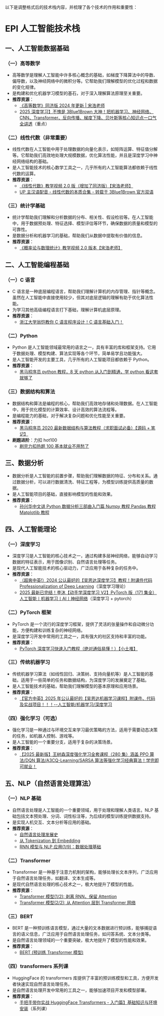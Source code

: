 以下是调整格式后的技术栈内容，并梳理了各个技术的作用和重要性：

# EPI 人工智能技术栈

## 一、人工智能数据基础
### （一）高等数学
- 高等数学是理解人工智能中许多核心概念的基础，如梯度下降算法中的导数、偏导数，以及神经网络中的微积分等。它帮助我们理解模型的优化过程和数据的变化规律。
- 是构建和优化机器学习模型的基石，对于深入理解算法原理至关重要。
- **推荐资源**：
  - [《高等数学》同济版 2024 年更新 | 宋浩老师](https://www.bilibili.com/video/BV1Eb411u7Fw/?share_source=copy_web&vd_source=94b34c69ba41a5c49e6ca8e8e7d52939)
  - [2025 深度学习】不愧是 3Blue1Brown 大神！把机器学习、神经网络、CNN、Transformer、反向传播、梯度下降、贝叶斯等核心知识点一口气全讲透](https://www.bilibili.com/video/BV1idpkzsEwZ/?share_source=copy_web&vd_source=94b34c69ba41a5c49e6ca8e8e7d52939)（重点）

### （二）线性代数（非常重要）
- 线性代数在人工智能中用于处理数据的向量化表示，如矩阵运算、特征值分解等。它帮助我们高效地处理大规模数据，优化算法性能，并且是深度学习中神经网络结构的基础。
- 是人工智能技术的核心数学工具之一，几乎所有的人工智能算法都依赖于线性代数的运算。
- **推荐资源**：
  - [《线性代数》教学视频 2.0 版（增加了同济版）【宋浩老师】](https://www.bilibili.com/video/BV1h7pteyEww/?share_source=copy_web&vd_source=94b34c69ba41a5c49e6ca8e8e7d52939)
  - [UP 主汉语配音 - 线性代数的本质合集 - 转载于 3Blue1Brown 官方双语](https://www.bilibili.com/video/BV1ib411t7YR/?share_source=copy_web&vd_source=94b34c69ba41a5c49e6ca8e8e7d52939)

### （三）统计学基础
- 统计学帮助我们理解和分析数据的分布、相关性、假设检验等。在人工智能中，用于数据预处理、特征选择、模型评估等环节，确保数据的质量和模型的可靠性。
- 是数据分析和机器学习的基础，帮助我们从数据中提取有价值的信息。
- **推荐资源**：
  - [《概率论与数理统计》教学视频 2.0 版本【宋浩老师】](https://www.bilibili.com/video/BV1JXppejE8q/?share_source=copy_web&vd_source=94b34c69ba41a5c49e6ca8e8e7d52939)

## 二、人工智能编程基础
### （一）C 语言
- C 语言是一种底层编程语言，帮助我们理解计算机的内存管理、指针等概念。虽然在人工智能中直接使用较少，但其对底层逻辑的理解有助于优化算法性能。
- 为学习其他高级编程语言打下基础，理解计算机底层原理。
- **推荐资源**：
  - [浙江大学翁恺教你 C 语言程序设计！C 语言基础入门！](https://www.bilibili.com/video/BV1dr4y1n7vA/?share_source=copy_web&vd_source=94b34c69ba41a5c49e6ca8e8e7d52939)

### （二）Python
- Python 是人工智能领域最常用的语言之一，具有丰富的库和框架支持。它用于数据处理、模型构建、算法实现等各个环节，简单易学且功能强大。
- 是人工智能开发的主要工具，几乎所有的人工智能项目都依赖于 Python。
- **推荐资源**：
  - [黑马程序员 python 教程，8 天 python 从入门到精通，学 python 看这套就够了](https://www.bilibili.com/video/BV1qW4y1a7fU/?share_source=copy_web&vd_source=94b34c69ba41a5c49e6ca8e8e7d52939)

### （三）数据结构和算法
- 数据结构和算法是编程的核心，帮助我们高效地存储和处理数据。在人工智能中，用于优化模型的计算效率、设计高效的算法流程等。
- 是编程能力的基础，对于解决复杂问题和优化性能至关重要。
- **推荐资源**：
  - [黑马程序员 2020 最新数据结构与算法教程（求职面试必备）【源码 + 笔记】](https://www.bilibili.com/video/BV1Cz411B7qd/?share_source=copy_web&vd_source=94b34c69ba41a5c49e6ca8e8e7d52939)
- **刷题进阶**：力扣 hot100
  - [刷完力扣热题 100 基本就业不用愁了](https://leetcode.cn/problem-list/2cktkvj/)

## 三、数据分析
- 数据分析是人工智能的前置步骤，帮助我们理解数据的特征、分布和关系。通过数据分析，可以进行数据清洗、特征工程等，为模型训练提供高质量的数据。
- 是人工智能项目的基础，直接影响模型的性能和效果。
- **推荐资源**：
  - [孙兴华中文讲 Python 数据分析三部曲入门篇 Numpy 教程 Pandas 教程 Matplotlib 教程](https://www.bilibili.com/video/BV1ji4y157uB/?share_source=copy_web&vd_source=94b34c69ba41a5c49e6ca8e8e7d52939)

## 四、人工智能理论
### （一）深度学习
- 深度学习是人工智能的核心技术之一，通过构建多层神经网络，能够自动学习数据的特征表示，用于图像识别、自然语言处理等任务。
- 是现代人工智能技术的核心驱动力，广泛应用于各种复杂的任务中。
- **推荐资源**：
  - [（超爽中英!）2024 公认最好的【吴恩达深度学习】教程！附课件代码 Professionalization of Deep Learning](https://www.bilibili.com/video/BV11H4y1F7uH/?share_source=copy_web&vd_source=94b34c69ba41a5c49e6ca8e8e7d52939)（深度学习理论）
  - [2025 最新已完结！李沐【动手学深度学习 V2】PyTorch 版（171 集全）人工智能丨机器学习丨AI丨神经网络](https://www.bilibili.com/video/BV1f54ZzGEMC/?share_source=copy_web&vd_source=94b34c69ba41a5c49e6ca8e8e7d52939)（深度学习 + pytorch）

### （二）PyTorch 框架
- PyTorch 是一个流行的深度学习框架，提供了灵活的张量操作和自动微分功能，方便构建和训练复杂的神经网络。
- 是深度学习开发中常用的工具之一，具有强大的社区支持和丰富的功能。
- **推荐资源**：
  - [PyTorch 深度学习快速入门教程（绝对通俗易懂！）【小土堆】](https://www.bilibili.com/video/BV1hE411t7RN/?share_source=copy_web&vd_source=94b34c69ba41a5c49e6ca8e8e7d52939)

### （三）传统机器学习
- 传统机器学习算法（如线性回归、决策树、支持向量机等）是人工智能的基础，适用于一些简单的任务和数据结构，为深度学习的发展奠定了基础。
- 是人工智能技术的基础，帮助我们理解模型的基本原理和应用场景。
- **推荐资源**：
  - [【官方中英】2025 年公认最好的【吴恩达机器学习课程】附课件、代码及实战项目！！！--人工智能/机器学习/深度学习](https://www.bilibili.com/video/BV1owrpYKEtP/?share_source=copy_web&vd_source=94b34c69ba41a5c49e6ca8e8e7d52939)

### （四）强化学习（可选）
- 强化学习是一种通过与环境交互来学习最优策略的方法，适用于需要动态决策的任务，如机器人控制、游戏等。
- 是人工智能的一个重要分支，适用于复杂的决策场景。
- **推荐资源**：
  - [【2025 最新版】王树森深度强化学习全套课程（280 集）涵盖 PPO 算法/DQN 算法/A3CQ-Learning/SARSA 算法等强化学习经典算法！学完即可就业！](https://www.bilibili.com/video/BV1hhbSzjEi1/?share_source=copy_web&vd_source=94b34c69ba41a5c49e6ca8e8e7d52939)

## 五、NLP（自然语言处理算法）
### （一）NLP 基础
- 自然语言处理是人工智能的一个重要领域，用于处理和理解人类语言。NLP 基础包括文本预处理、分词、词性标注等，为后续的模型训练提供数据支持。
- 是实现人机交互、文本分析等应用的基础。
- **推荐资源**：
  - [自然语言处理发展史](https://blog.csdn.net/2302_80236633/article/details/148474754?spm=1001.2014.3001.5502)
  - [从 Tokenization 到 Embedding](https://blog.csdn.net/2302_80236633/article/details/145848189?spm=1001.2014.3001.5502)
  - [RNN 模型与 NLP 应用(1/9)：数据处理基础](https://www.bilibili.com/video/BV1w54y1L7xK/?share_source=copy_web&vd_source=94b34c69ba41a5c49e6ca8e8e7d52939)

### （二）Transformer
- Transformer 是一种基于注意力机制的架构，能够处理长文本序列，广泛应用于自然语言处理任务，如翻译、文本生成等。
- 是现代自然语言处理的核心技术之一，极大地提升了模型的性能。
- **推荐资源**：
  - [Transformer 模型(1/2): 剥离 RNN，保留 Attention](https://www.bilibili.com/video/BV1SK4y1d7Qh/?share_source=copy_web&vd_source=94b34c69ba41a5c49e6ca8e8e7d52939)
  - [Transformer 模型(2/2): 从 Attention 层到 Transformer 网络](https://www.bilibili.com/video/BV1N54y1L7N5/?share_source=copy_web&vd_source=94b34c69ba41a5c49e6ca8e8e7d52939)

### （三）BERT
- BERT 是一种预训练语言模型，通过大量的文本数据进行预训练，能够捕捉语言的语义信息，广泛应用于自然语言处理任务，如问答系统、文本分类等。
- 是自然语言处理领域的一个重要突破，极大地提升了模型的性能和效果。
- **推荐资源**：
  - [BERT (预训练 Transformer 模型)](https://www.bilibili.com/video/BV1y64y127bF/?share_source=copy_web&vd_source=94b34c69ba41a5c49e6ca8e8e7d52939)

### （四）transformers 系列课
- HuggingFace 的 transformers 库提供了丰富的预训练模型和工具，方便开发者快速实现自然语言处理任务。
- 是自然语言处理开发中常用的工具之一，能够加速项目开发和模型部署。
- **推荐资源**：
  - [手把手带你实战 HuggingFace Transformers - 入门篇】基础知识与环境安装](https://www.bilibili.com/video/BV1ma4y1g791/?share_source=copy_web&vd_source=94b34c69ba41a5c49e6ca8e8e7d52939)（系列课）